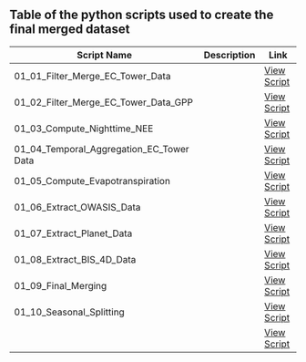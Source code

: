 ## Table of the python scripts used to create the final merged dataset

| Script Name | Description | Link |
|------------|------------|-------------|
| 01_01_Filter_Merge_EC_Tower_Data  |  | [View Script]() |
| 01_02_Filter_Merge_EC_Tower_Data_GPP  |  | [View Script]() |
| 01_03_Compute_Nighttime_NEE |  | [View Script]() |
| 01_04_Temporal_Aggregation_EC_Tower Data |  | [View Script]() |
| 01_05_Compute_Evapotranspiration |  | [View Script]() |
| 01_06_Extract_OWASIS_Data |  | [View Script]() |
| 01_07_Extract_Planet_Data |  | [View Script]() |
| 01_08_Extract_BIS_4D_Data | | [View Script]() |
| 01_09_Final_Merging |  | [View Script]() |
| 01_10_Seasonal_Splitting |  | [View Script]() |
|  |   | [View Script]() |